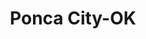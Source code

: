 ---
title: Ponca City-OK
slug: ponca-city-ok
f_state:
- cms/state/oklahoma.md
f_locations:
- cms/payday-loan/american-payday-loans-4334.md
- cms/payday-loan/approved-cash-advance-4741.md
- cms/payday-loan/check-go-10096.md
- cms/payday-loan/check-into-cash-12878.md
- cms/payday-loan/check-into-cash-inc-13137.md
- cms/payday-loan/check-into-cash-no-23022-13232.md
- cms/payday-loan/home-finance-inc-19460.md
- cms/payday-loan/local-finance-20512.md
- cms/payday-loan/local-finance-20513.md
updated-on: '2024-05-30T13:41:28.615Z'
created-on: '2024-05-30T13:41:28.615Z'
published-on: '2024-05-30T13:54:32.469Z'
f_city: Ponca City
layout: '[city].html'
tags: city
---